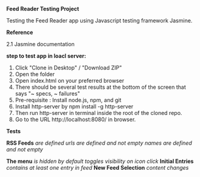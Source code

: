 **Feed Reader Testing Project**

Testing the Feed Reader app using Javascript testing framework Jasmine.

**Reference**

2.1 Jasmine documentation

**step to test app in loacl  server:**

1. Click "Clone in Desktop" / "Download ZIP"
2. Open the folder
3. Open index.html on your preferred browser
4. There should be several test results at the bottom of the screen that says "~ specs, ~ failures"
5. Pre-requisite : Install node.js, npm, and git
6. Install http-server by npm install -g http-server
7. Then run http-server in terminal inside the root of the cloned repo.
8. Go to the URL http://localhost:8080/ in browser.



**Tests**

**RSS Feeds**
*are defined*
*urls are defined and not empty*
*names are defined and not empty*

**The menu**
*is hidden by default*
*toggles visibility on icon click*
**Initial Entries**
*contains at least one entry in feed*
**New Feed Selection**
*content changes*
